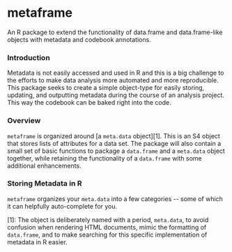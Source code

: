 metaframe
=========

An R package to extend the functionality of data.frame and data.frame-like 
objects with metadata and codebook annotations.

### Introduction

Metadata is not easily accessed and used in R and this is a big challenge to the 
efforts to make data analysis more automated and more reproducible. This package 
seeks to create a simple object-type for easily storing, updating, and outputting 
metadata during the course of an analysis project. This way the codebook can be 
baked right into the code. 

### Overview

`metaframe` is organized around [a `meta.data` object][1]. This is an S4 object 
that stores lists of attributes for a data set. The package will also contain a 
small set of basic functions to package a `data.frame` and a `meta.data` object 
together, while  retaining the functionality of a `data.frame` with some additional 
enhancements. 


### Storing Metadata in R

`metaframe` organizes your `meta.data` into a few categories -- some of which it 
can helpfully auto-complete for you. 



[1]: The object is deliberately named with a period, `meta.data`, to avoid 
confusion when rendering HTML documents, mimic the formatting of `data.frame`, 
and to make searching for this specific implementation of metadata in R easier.
